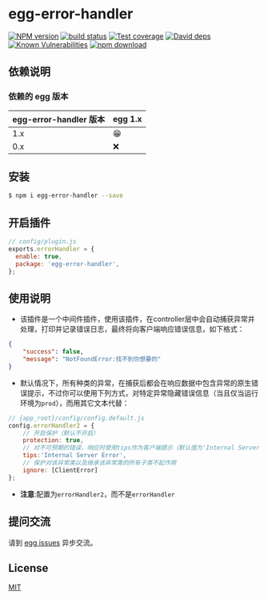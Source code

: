 # egg-error-handler

[![NPM version][npm-image]][npm-url]
[![build status][travis-image]][travis-url]
[![Test coverage][codecov-image]][codecov-url]
[![David deps][david-image]][david-url]
[![Known Vulnerabilities][snyk-image]][snyk-url]
[![npm download][download-image]][download-url]

[npm-image]: https://img.shields.io/npm/v/egg-error-handler.svg?style=flat-square
[npm-url]: https://npmjs.org/package/egg-error-handler
[travis-image]: https://img.shields.io/travis/eggjs/egg-error-handler.svg?style=flat-square
[travis-url]: https://travis-ci.org/eggjs/egg-error-handler
[codecov-image]: https://img.shields.io/codecov/c/github/eggjs/egg-error-handler.svg?style=flat-square
[codecov-url]: https://codecov.io/github/eggjs/egg-error-handler?branch=master
[david-image]: https://img.shields.io/david/eggjs/egg-error-handler.svg?style=flat-square
[david-url]: https://david-dm.org/eggjs/egg-error-handler
[snyk-image]: https://snyk.io/test/npm/egg-error-handler/badge.svg?style=flat-square
[snyk-url]: https://snyk.io/test/npm/egg-error-handler
[download-image]: https://img.shields.io/npm/dm/egg-error-handler.svg?style=flat-square
[download-url]: https://npmjs.org/package/egg-error-handler

<!--
Description here.
-->

## 依赖说明

### 依赖的 egg 版本

egg-error-handler 版本 | egg 1.x
--- | ---
1.x | 😁
0.x | ❌

## 安装

```bash
$ npm i egg-error-handler --save
```

## 开启插件

```js
// config/plugin.js
exports.errorHandler = {
  enable: true,
  package: 'egg-error-handler',
};
```

## 使用说明

- 该插件是一个中间件插件，使用该插件，在controller层中会自动捕获异常并处理，打印并记录错误日志，最终将向客户端响应错误信息，如下格式：

```json
{
    "success": false,
    "message": "NotFoundError:找不到你想要的"
}
```

- 默认情况下，所有种类的异常，在捕获后都会在响应数据中包含异常的原生错误提示，不过你可以使用下列方式，对特定异常隐藏错误信息（当且仅当运行环境为`prod`），而用其它文本代替： 
```js
// {app_root}/config/config.default.js
config.errorHandler2 = {
    // 开启保护（默认不开启）
    protection: true,
    // 对不可预期的错误，响应时使用tips作为客户端提示（默认值为'Internal Server Error'）
    tips:'Internal Server Error',
    // 保护对该异常类以及继承该异常类的所有子类不起作用
    ignore: [ClientError]
};
```

- **注意**:配置为`errorHandler2`，而不是`errorHandler`

## 提问交流

请到 [egg issues](https://github.com/iamljw/egg-error-handler/issues) 异步交流。

## License

[MIT](LICENSE)
